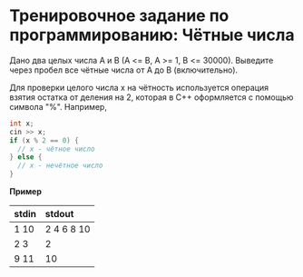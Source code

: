 # Тренировочное задание по программированию: Чётные числа

Дано два целых числа A и B (A <= B, A >= 1, B <= 30000). Выведите через пробел все чётные числа от A до B (включительно).

Для проверки целого числа x на чётность используется операция взятия остатка от деления на 2, которая в C++ оформляется с помощью символа "%". Например,

```C++
int x;
cin >> x;
if (x % 2 == 0) {
  // x - чётное число
} else {
  // x - нечётное число
}
```

**Пример**

| stdin | stdout     |
| :---- | :--------- |
| 1 10  | 2 4 6 8 10 |
| 2 3   | 2          |
| 9 11  | 10         |
